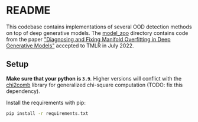 # README

This codebase contains implementations of several OOD detection methods on top of deep generative models. The [model_zoo](./model_zoo/) directory contains code from the paper ["Diagnosing and Fixing Manifold Overfitting in Deep Generative Models"](https://arxiv.org/abs/2204.07172) accepted to TMLR in July 2022.


## Setup

**Make sure that your python is `3.9`**. Higher versions will conflict with the [chi2comb](https://pypi.org/project/chi2comb/) library for generalized chi-square computation (TODO: fix this dependency).

Install the requirements with pip:

```bash
pip install -r requirements.txt
```


